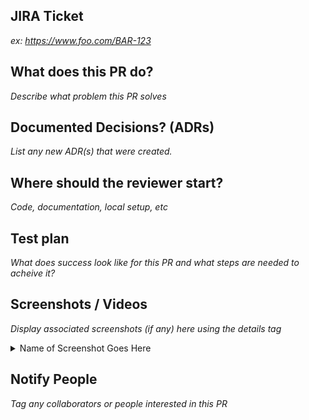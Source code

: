## JIRA Ticket

_ex: https://www.foo.com/BAR-123_

## What does this PR do?

_Describe what problem this PR solves_

## Documented Decisions? (ADRs)

_List any new ADR(s) that were created._

## Where should the reviewer start?

_Code, documentation, local setup, etc_

## Test plan

_What does success look like for this PR and what steps are needed to acheive it?_

## Screenshots / Videos

_Display associated screenshots (if any) here using the details tag_

<details>
	<summary>Name of Screenshot Goes Here</summary>

	_Link to Screenshot / Video goes here_

</details>

## Notify People

_Tag any collaborators or people interested in this PR_